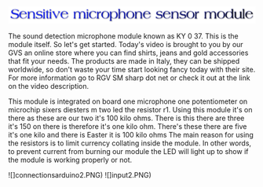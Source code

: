 ![](sensor1.png)

The sound detection microphone module known as KY 0 37. This is the module itself. So let's get started. Today's video is brought to you by our GVS an online store where you can find shirts, jeans and gold accessories that fit your needs. The products are made in Italy, they can be shipped worldwide, so don't waste your time start looking fancy today with their site. For more information go to RGV SM sharp dot net or check it out at the link on the video description.

This module is integrated on board one microphone one potentiometer on microchip sixers diesters m two led the resistor r1. Using this module it's on there as these are our two it's 100 kilo ohms. There is this there are three it's 150 on there is therefore it's one kilo ohm. There's these there are five it's one kilo and there is Easter it is 100 kilo ohms The main reason for using the resistors is to limit currency collating inside the module. In other words, to prevent current from burning our module the LED will light up to show if the module is working properly or not.

![]connectionsarduino2.PNG)
![]input2.PNG)

